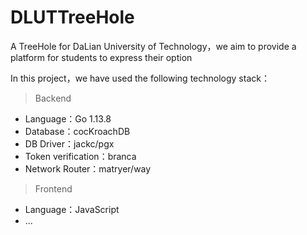 # DLUTTreeHole
A TreeHole for DaLian University of Technology，we aim to provide a platform for students to express their option

In this project，we have used the following technology stack：

> Backend
- Language：Go 1.13.8
- Database：cocKroachDB
- DB Driver：jackc/pgx
- Token verification：branca
- Network Router：matryer/way

> Frontend
- Language：JavaScript
- ...
